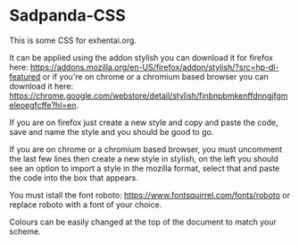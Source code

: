 # Sadpanda-CSS

This is some CSS for exhentai.org.

It can be applied using the addon stylish you can download it for firefox here: https://addons.mozilla.org/en-US/firefox/addon/stylish/?src=hp-dl-featured or if you're on chrome or a chromium based browser you can download it here: https://chrome.google.com/webstore/detail/stylish/fjnbnpbmkenffdnngjfgmeleoegfcffe?hl=en.

If you are on firefox just create a new style and copy and paste the code, save and name the style and you should be good to go.

If you are on chrome or a chromium based browser, you must uncomment the last few lines then create a new style in stylish, on the left you should see an option to import a style in the mozilla format, select that and paste the code into the box that appears.

You must istall the font roboto: https://www.fontsquirrel.com/fonts/roboto or replace roboto with a font of your choice.

Colours can be easily changed at the top of the document to match your scheme.
